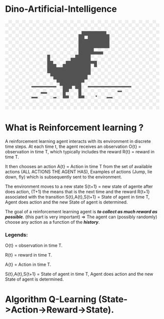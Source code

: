 # Dino-Artificial-Intelligence
  ![alt text](https://github.com/lucasstonehc/Dino-Artificial-Intelligence/blob/master/Dino.png)


# What is Reinforcement learning ?

  A reinforcement learning agent interacts with its environment in discrete time steps. At each time t, the agent receives an observation O{t} = observation in time T, which typically includes the reward R{t} = reward in time T.
  
  It then chooses an action  A{t} =  Action in time T from the set of available actions (ALL ACTIONS THE AGENT HAS), Examples of actions (Jump, lie down, fly) which is subsequently sent to the environment. 
  
  The environment moves to a new state S{t+1} =  new state of agente after does action, (T+1) the means that is the next time and the reward  R{t+1} associated with the transition S{t},A{t},S{t+1} = State of agent in time T, Agent does action and the new State of agent is determined.
  
  The goal of a reinforcement learning agent is ***to collect as much reward as possible***. (this part is very important) => The agent can (possibly randomly) choose any action as a function of the ***history***.
  
  ### Legends:
  
  O{t} = observation in time T.

  R{t} = reward in time T.

  A{t} =  Action in time T.

  S{t},A{t},S{t+1} = State of agent in time T, Agent does action and the new State of agent is determined.

  # Algorithm Q-Learning (State->Action->Reward->State).
